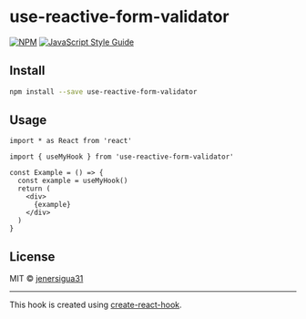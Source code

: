 # use-reactive-form-validator

> 

[![NPM](https://img.shields.io/npm/v/use-reactive-form-validator.svg)](https://www.npmjs.com/package/use-reactive-form-validator) [![JavaScript Style Guide](https://img.shields.io/badge/code_style-standard-brightgreen.svg)](https://standardjs.com)

## Install

```bash
npm install --save use-reactive-form-validator
```

## Usage

```tsx
import * as React from 'react'

import { useMyHook } from 'use-reactive-form-validator'

const Example = () => {
  const example = useMyHook()
  return (
    <div>
      {example}
    </div>
  )
}
```

## License

MIT © [jenersigua31](https://github.com/jenersigua31)

---

This hook is created using [create-react-hook](https://github.com/hermanya/create-react-hook).
